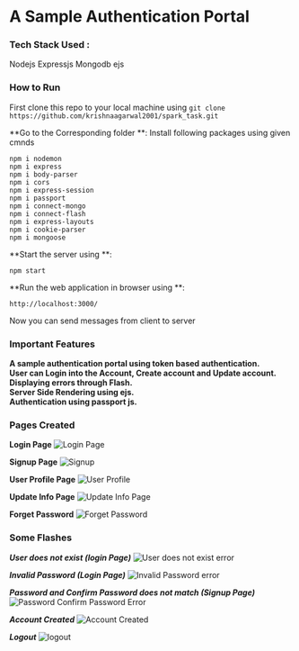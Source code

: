# A Sample Authentication Portal 

### Tech Stack Used :
Nodejs Expressjs Mongodb ejs

### How to Run
First clone this repo to your local machine using `git clone https://github.com/krishnaagarwal2001/spark_task.git`

**Go to the Corresponding folder **:
Install following packages using given cmnds

```
npm i nodemon
npm i express
npm i body-parser
npm i cors
npm i express-session
npm i passport
npm i connect-mongo
npm i connect-flash
npm i express-layouts
npm i cookie-parser
npm i mongoose
```
**Start the server using **:
```
npm start
```
**Run the web application in browser using **:
```
http://localhost:3000/
```

Now you can send messages from client to server

### Important Features
**A sample authentication portal using token based authentication.**  
**User can Login into the Account, Create account and Update account.**  
**Displaying errors through Flash.**  
**Server Side Rendering using ejs.**  
**Authentication using passport js.**  

### Pages Created

**Login Page**
![Login Page](https://user-images.githubusercontent.com/63241474/137781173-27f1ddfc-b4e5-4570-8504-2ee9fa59d67d.jpg)

**Signup Page**
![Signup](https://user-images.githubusercontent.com/63241474/137782329-7a6b6eff-1af3-4bbd-a632-a6a6eb196242.jpg)

**User Profile Page**
![User Profile](https://user-images.githubusercontent.com/63241474/137781353-3fa898e4-322b-4306-8aaf-a0d8cdf71894.jpg)

**Update Info Page**
![Update Info Page](https://user-images.githubusercontent.com/63241474/137782504-7d9ebbc0-46ec-4b17-85cb-47bc201a6d05.jpg)

**Forget Password**
![Forget Password](https://user-images.githubusercontent.com/63241474/137781431-13ac9adc-bd64-4a5a-b0f4-c18b7ac52b63.jpg)


### Some Flashes

***User does not exist (login Page)***
![User does not exist error](https://user-images.githubusercontent.com/63241474/137781592-c755cbda-beca-4e62-8ef1-815bbc804bba.jpg)

***Invalid Password (Login Page)***
![Invalid Password error](https://user-images.githubusercontent.com/63241474/137781639-8c8adfca-9adc-4920-a60f-d3b1bc33491d.jpg)

***Password and Confirm Password does not match (Signup Page)***
![Password Confirm Password Error](https://user-images.githubusercontent.com/63241474/137781803-0927e63e-42b2-4232-a707-10abc21a054f.jpg)

***Account Created***
![Account Created](https://user-images.githubusercontent.com/63241474/137781882-6e4bbd53-bba8-4adc-9df5-78d1dc3101e8.jpg)

***Logout***
![logout](https://user-images.githubusercontent.com/63241474/137781924-41fe94d3-f218-4564-ad8b-eddcaa70a425.jpg)




